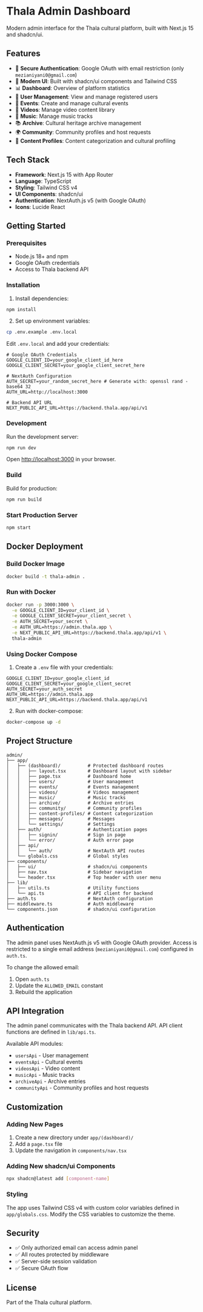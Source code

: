 # Thala Admin Dashboard

Modern admin interface for the Thala cultural platform, built with Next.js 15 and shadcn/ui.

## Features

- 🔐 **Secure Authentication**: Google OAuth with email restriction (only `mezianiyani0@gmail.com`)
- 🎨 **Modern UI**: Built with shadcn/ui components and Tailwind CSS
- 📊 **Dashboard**: Overview of platform statistics
- 👥 **User Management**: View and manage registered users
- 📅 **Events**: Create and manage cultural events
- 🎥 **Videos**: Manage video content library
- 🎵 **Music**: Manage music tracks
- 📚 **Archive**: Cultural heritage archive management
- 🌍 **Community**: Community profiles and host requests
- 📝 **Content Profiles**: Content categorization and cultural profiling

## Tech Stack

- **Framework**: Next.js 15 with App Router
- **Language**: TypeScript
- **Styling**: Tailwind CSS v4
- **UI Components**: shadcn/ui
- **Authentication**: NextAuth.js v5 (with Google OAuth)
- **Icons**: Lucide React

## Getting Started

### Prerequisites

- Node.js 18+ and npm
- Google OAuth credentials
- Access to Thala backend API

### Installation

1. Install dependencies:

```bash
npm install
```

2. Set up environment variables:

```bash
cp .env.example .env.local
```

Edit `.env.local` and add your credentials:

```env
# Google OAuth Credentials
GOOGLE_CLIENT_ID=your_google_client_id_here
GOOGLE_CLIENT_SECRET=your_google_client_secret_here

# NextAuth Configuration
AUTH_SECRET=your_random_secret_here # Generate with: openssl rand -base64 32
AUTH_URL=http://localhost:3000

# Backend API URL
NEXT_PUBLIC_API_URL=https://backend.thala.app/api/v1
```

### Development

Run the development server:

```bash
npm run dev
```

Open [http://localhost:3000](http://localhost:3000) in your browser.

### Build

Build for production:

```bash
npm run build
```

### Start Production Server

```bash
npm start
```

## Docker Deployment

### Build Docker Image

```bash
docker build -t thala-admin .
```

### Run with Docker

```bash
docker run -p 3000:3000 \
  -e GOOGLE_CLIENT_ID=your_client_id \
  -e GOOGLE_CLIENT_SECRET=your_client_secret \
  -e AUTH_SECRET=your_secret \
  -e AUTH_URL=https://admin.thala.app \
  -e NEXT_PUBLIC_API_URL=https://backend.thala.app/api/v1 \
  thala-admin
```

### Using Docker Compose

1. Create a `.env` file with your credentials:

```env
GOOGLE_CLIENT_ID=your_google_client_id
GOOGLE_CLIENT_SECRET=your_google_client_secret
AUTH_SECRET=your_auth_secret
AUTH_URL=https://admin.thala.app
NEXT_PUBLIC_API_URL=https://backend.thala.app/api/v1
```

2. Run with docker-compose:

```bash
docker-compose up -d
```

## Project Structure

```
admin/
├── app/
│   ├── (dashboard)/          # Protected dashboard routes
│   │   ├── layout.tsx        # Dashboard layout with sidebar
│   │   ├── page.tsx          # Dashboard home
│   │   ├── users/            # User management
│   │   ├── events/           # Events management
│   │   ├── videos/           # Videos management
│   │   ├── music/            # Music tracks
│   │   ├── archive/          # Archive entries
│   │   ├── community/        # Community profiles
│   │   ├── content-profiles/ # Content categorization
│   │   ├── messages/         # Messages
│   │   └── settings/         # Settings
│   ├── auth/                 # Authentication pages
│   │   ├── signin/           # Sign in page
│   │   └── error/            # Auth error page
│   ├── api/
│   │   └── auth/             # NextAuth API routes
│   └── globals.css           # Global styles
├── components/
│   ├── ui/                   # shadcn/ui components
│   ├── nav.tsx               # Sidebar navigation
│   └── header.tsx            # Top header with user menu
├── lib/
│   ├── utils.ts              # Utility functions
│   └── api.ts                # API client for backend
├── auth.ts                   # NextAuth configuration
├── middleware.ts             # Auth middleware
└── components.json           # shadcn/ui configuration
```

## Authentication

The admin panel uses NextAuth.js v5 with Google OAuth provider. Access is restricted to a single email address (`mezianiyani0@gmail.com`) configured in `auth.ts`.

To change the allowed email:
1. Open `auth.ts`
2. Update the `ALLOWED_EMAIL` constant
3. Rebuild the application

## API Integration

The admin panel communicates with the Thala backend API. API client functions are defined in `lib/api.ts`.

Available API modules:
- `usersApi` - User management
- `eventsApi` - Cultural events
- `videosApi` - Video content
- `musicApi` - Music tracks
- `archiveApi` - Archive entries
- `communityApi` - Community profiles and host requests

## Customization

### Adding New Pages

1. Create a new directory under `app/(dashboard)/`
2. Add a `page.tsx` file
3. Update the navigation in `components/nav.tsx`

### Adding New shadcn/ui Components

```bash
npx shadcn@latest add [component-name]
```

### Styling

The app uses Tailwind CSS v4 with custom color variables defined in `app/globals.css`. Modify the CSS variables to customize the theme.

## Security

- ✅ Only authorized email can access admin panel
- ✅ All routes protected by middleware
- ✅ Server-side session validation
- ✅ Secure OAuth flow

## License

Part of the Thala cultural platform.
